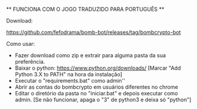 ** FUNCIONA COM O JOGO TRADUZIDO PARA PORTUGUÊS **

Download:

https://github.com/fefodrama/bomb-bot/releases/tag/bombcrypto-bot


Como usar:

- Fazer download como zip e extrair para alguma pasta da sua preferência.
- Baixar o python: https://www.python.org/downloads/ [Marcar "Add Python 3.X to PATH" na hora da instalação]
- Executar o "requirements.bat" como admin''
- Abrir as contas do bombcrypto em usuários diferentes no chrome
- Editar o diretório da pasta no "iniciar.bat" e depois executar como admin. [Se não funcionar, apaga o "3" de python3 e deixa só "python"]



